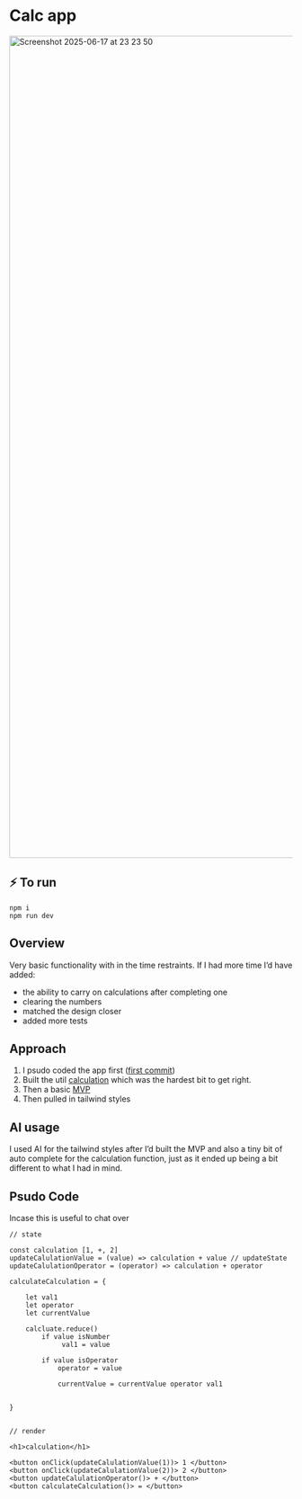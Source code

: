 # Calc app 
<img width="1463" alt="Screenshot 2025-06-17 at 23 23 50" src="https://github.com/user-attachments/assets/45830f82-85d4-4826-bf0d-64206015efd1" />



## ⚡️ To run 
```
npm i
npm run dev
```

## Overview
Very basic functionality with in the time restraints. If I had more time I’d have added: 
- the ability to carry on calculations after completing one
- clearing the numbers
- matched the design closer
- added more tests

## Approach 
1. I psudo coded the app first ([first commit](https://github.com/Jezfx/calc1/commit/f970d53589860606abeb7c9a66a676aab5632b2b))
2. Built the util [calculation](https://github.com/Jezfx/calc1/commit/3640b419edd13e963e0fad30747b84a4bd6988b4) which was the hardest bit to get right. 
3. Then a basic [MVP](https://github.com/Jezfx/calc1/commit/7cefdc4b8343bbb95fc7ea302e58307bfdba2e6d) 
4. Then pulled in tailwind styles

## AI usage 
I used AI for the tailwind styles after I’d built the MVP and also a tiny bit of auto complete for the calculation function, just as it ended up being a bit different to what I had in mind. 




## Psudo Code
Incase this is useful to chat over

```
// state

const calculation [1, +, 2]
updateCalulationValue = (value) => calculation + value // updateState
updateCalulationOperator = (operator) => calculation + operator

calculateCalculation = {

    let val1
    let operator
    let currentValue

    calcluate.reduce()
        if value isNumber
             val1 = value

        if value isOperator
            operator = value

            currentValue = currentValue operator val1


}


// render

<h1>calculation</h1>

<button onClick(updateCalulationValue(1))> 1 </button>
<button onClick(updateCalulationValue(2))> 2 </button>
<button updateCalulationOperator()> + </button>
<button calculateCalculation()> = </button>

```
